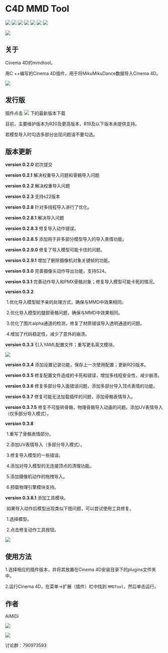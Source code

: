 # C4D MMD Tool

[![](https://img.shields.io/github/downloads/AiMiDi/C4D_MMD_Tool/total)](https://github.com/AiMiDi/C4D_MMD_Tool/releases) [![](https://img.shields.io/github/forks/AiMiDi/C4D_MMD_Tool)](https://github.com/AiMiDi/C4D_MMD_Tool/network/members) [![](https://img.shields.io/github/stars/AiMiDi/C4D_MMD_Tool)](https://github.com/AiMiDi/C4D_MMD_Tool/stargazers) [![](https://img.shields.io/github/license/AiMiDi/C4D_MMD_Tool)](https://github.com/AiMiDi/C4D_MMD_Tool/blob/main/LICENSE.md)  ![](https://img.shields.io/github/languages/top/AiMiDi/C4D_MMD_Tool) [![](https://img.shields.io/github/last-commit/AiMiDi/C4D_MMD_Tool)](https://github.com/AiMiDi/C4D_MMD_Tool/commits/main) [![](https://img.shields.io/github/v/release/AiMiDi/C4D_MMD_Tool)](https://github.com/AiMiDi/C4D_MMD_Tool/releases)

[![](https://img.shields.io/badge/ReadMe-English-green)](README.md)

## 关于

Cinema 4D的mmdtool。

用C ++编写的Cinema 4D插件，用于将MikuMikuDance数据导入Cinema 4D。

![](https://ftp.bmp.ovh/imgs/2021/05/a35d8cc0c9312f6b.jpg)

## 发行版

插件点击 [![](https://img.shields.io/github/v/release/AiMiDi/C4D_MMD_Tool)](https://github.com/AiMiDi/C4D_MMD_Tool/releases) 下的最新版本下载

目前，主要维护版本为R20及更高版本，R19及以下版本未提供支持。

若模型导入时勾选多部分出现问题请不要勾选。

## 版本更新

**version 0.2.0** 初次提交

**version 0.2.1** 解决权重导入问题和骨骼导入问题

**version 0.2.2** 解决权重导入问题

**version 0.2.3** 支持s22版本

**version 0.2.8**  针对多线程导入进行了优化。

**version 0.2.8.1** 解决导入问题

**version 0.2.8.3** 修复导入动作错误。

**version 0.2.8.5** 添加用于非多部分模型导入的导入表情功能。

**version 0.2.9.0** 修复了导入模型可能卡住的问题。

**version 0.2.9.1**  增加了删除摄像机对象关键帧的功能。

**version 0.3.0**  完善摄像头动作导出功能，支持S24。

**version 0.3.1** 完善动作导入和PMX骨骼对象；修复导入模型可能卡死的情况。

**version 0.3.2**

​	1.优化导入模型赋予亲的处理方式，确保与MMD中效果相同。

​	2.优化导入模型的腿部骨骼问题，确保与MMD中效果相同。

​	3.优化了图片alpha通道的检测，修复了材质错误导入透明通道的问题。

​	4.增加了代码稳定性，减少了意外的崩溃。

**version 0.3.3** 引入YAML配置文件；重写更名英文模块。

![](https://ftp.bmp.ovh/imgs/2021/05/5c6d8897c477f188.jpg)

**version 0.3.4** 添加设置记录功能，保存上一次使用配置；更新R20版本。

**version 0.3.5** 修复配置文件造成的卡死和错误，增加多线程安全性，减少崩溃。

**version 0.3.6** 修复多部分导入面错误问题，添加多部分导入顶点表情的功能。 

**version 0.3.7** 修复可能无法加载插件的问题，添加骨骼表情导入。

**version 0.3.7.5**  修复不可旋转骨骼，物理骨骼导入动画的问题。添加UV表情导入（仅多部分导入模式）。

**version 0.3.8**

​	1.重写了骨骼表情部分。

​	2.添加UV表情导入（多部分导入模式）。

​	3.修复导入模型的一些错误。

​	4.添加对导入模型的无连接顶点的清理功能。

​	5.添加摄像机动作的拖拽导入。

​	6.预载物理引擎模块支持。

**version 0.3.8.1** 添加工具模块。

​	如果导入动作后模型出现类似下图问题，可以尝试使用工具修复。

​		1.选择模型。

​		2.点击修复动作工具按钮。

![](https://ftp.bmp.ovh/imgs/2021/06/dcd23ba3025a0a8e.png)

## 使用方法

1.选择相应的插件版本，并将其放置在Cinema 4D安装目录下的plugins文件夹中。

2.运行Cinema 4D，在菜单->扩展（插件）栏中找到 `MMDTool`，然后单击运行。

## 作者

AiMiDi

[![](https://img.shields.io/badge/-@AiMiDi-%23181717?style=flat-square&logo=github)](https://github.com/AiMiDi)   

[![](https://img.shields.io/badge/-%40艾米蒂aimidi-blue?style=flat-square&logo=bilibili)](https://space.bilibili.com/30898053)

讨论群：790973593